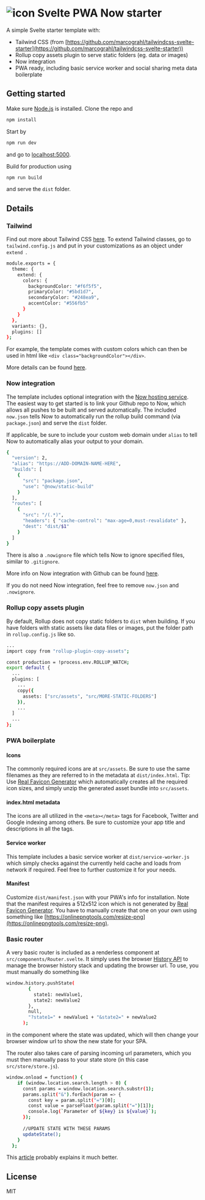 ![icon](https://github.com/cerivitos/svelte-pwa-now/blob/master/src/assets/favicon-32x32.png)
Svelte PWA Now starter
=============
A simple Svelte starter template with:
* Tailwind CSS (from [https://github.com/marcograhl/tailwindcss-svelte-starter](https://github.com/marcograhl/tailwindcss-svelte-starter))
* Rollup copy assets plugin to serve static folders (eg. data or images)
* Now integration
* PWA ready, including basic service worker and social sharing meta data boilerplate

## Getting started
Make sure [Node.js](https://nodejs.org) is installed. Clone the repo and
```bash
npm install
```

Start by
```bash
npm run dev
```
and go to [localhost:5000](http://localhost:5000).

Build for production using
```bash
npm run build
```
and serve the `dist` folder.

## Details
### Tailwind
Find out more about Tailwind CSS [here](https://tailwindcss.com). To extend Tailwind classes, go to ```tailwind.config.js``` and put in your customizations as an object under ```extend ```.

```bash
module.exports = {
  theme: {
    extend: {
      colors: {
        backgroundColor: "#f6f5f5",
        primaryColor: "#5bd1d7",
        secondaryColor: "#248ea9",
        accentColor: "#556fb5"
      }
    }
  },
  variants: {},
  plugins: []
};
```
For example, the template comes with custom colors which can then be used in html like ```<div class="backgroundColor"></div>```.

More details can be found [here](https://tailwindcss.com/docs/configuration).

### Now integration
The template includes optional integration with the [Now hosting service](https://zeit.co/now). The easiest way to get started is to link your Github repo to Now, which allows all pushes to be built and served automatically. The included ```now.json``` tells Now to automatically run the rollup build command (via ```package.json```) and serve the ```dist``` folder. 

If applicable, be sure to include your custom web domain under ```alias``` to tell Now to automatically alias your output to your domain.

```bash
{
  "version": 2,
  "alias": "https://ADD-DOMAIN-NAME-HERE",
  "builds": [
    {
      "src": "package.json",
      "use": "@now/static-build"
    }
  ],
  "routes": [
    {
      "src": "/(.*)",
      "headers": { "cache-control": "max-age=0,must-revalidate" },
      "dest": "dist/$1"
    }
  ]
}
```

There is also a ```.nowignore``` file which tells Now to ignore specified files, similar to ```.gitignore```.

More info on Now integration with Github can be found [here](https://zeit.co/docs/v2/integrations/now-for-github#staging-aliases-for-each-pull-request).

If you do not need Now integration, feel free to remove ```now.json``` and ```.nowignore```.

### Rollup copy assets plugin
By default, Rollup does not copy static folders to ```dist``` when building. If you have folders with static assets like data files or images, put the folder path in ```rollup.config.js``` like so.

```bash
...
import copy from "rollup-plugin-copy-assets";

const production = !process.env.ROLLUP_WATCH;
export default {
  ...
  plugins: [
    ...
    copy({
      assets: ["src/assets", "src/MORE-STATIC-FOLDERS"]
    }),
    ...
  ]
  ...
};
```

### PWA boilerplate
#### Icons
The commonly required icons are at ```src/assets```. Be sure to use the same filenames as they are referred to in the metadata at ```dist/index.html```. Tip: Use [Real Favicon Generator](https://realfavicongenerator.net/) which automatically creates all the required icon sizes, and simply unzip the generated asset bundle into ```src/assets```.

#### index.html metadata
The icons are all utilized in the ```<meta></meta>``` tags for Facebook, Twitter and Google indexing among others. Be sure to customize your app title and descriptions in all the tags.

#### Service worker
This template includes a basic service worker at ```dist/service-worker.js``` which simply checks against the currently held cache and loads from network if required. Feel free to further customize it for your needs.

#### Manifest
Customize ```dist/manifest.json``` with your PWA's info for installation. Note that the manifest requires a 512x512 icon which is not generated by [Real Favicon Generator](https://realfavicongenerator.net/). You have to manually create that one on your own using something like [https://onlinepngtools.com/resize-png](https://onlinepngtools.com/resize-png).

### Basic router
A very basic router is included as a renderless component at ```src/components/Router.svelte```. It simply uses the browser [History API](https://developer.mozilla.org/en-US/docs/Web/API/History_API) to manage the browser history stack and updating the browser url. To use, you must manually do something like

``` bash
window.history.pushState(
        {
          state1: newValue1,
          state2: newValue2
        },
        null,
        "?state1=" + newValue1 + "&state2=" + newValue2
      );
```
in the component where the state was updated, which will then change your browser window url to show the new state for your SPA.

The router also takes care of parsing incoming url parameters, which you must then manually pass to your state store (in this case ```src/store/store.js```).

```bash
window.onload = function() {
    if (window.location.search.length > 0) {
      const params = window.location.search.substr(1);
      params.split("&").forEach(param => {
        const key = param.split("=")[0];
        const value = parseFloat(param.split("=")[1]);
        console.log(`Parameter of ${key} is ${value}`);
      });
      
      //UPDATE STATE WITH THESE PARAMS
      updateState();
    }
  };
  ```
This [article](https://medium.com/@george.norberg/history-api-getting-started-36bfc82ddefc) probably explains it much better.

## License
MIT

